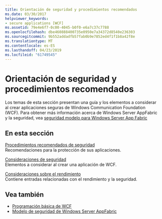 ```yaml
---
title: Orientación de seguridad y procedimientos recomendados
ms.date: 03/30/2017
helpviewer_keywords:
- secure applications [WCF]
ms.assetid: 79e4e6f7-0c00-4045-b0f0-e6a7c37c7788
ms.openlocfilehash: dbe460888400735e0950e7a34372d8540e236303
ms.sourcegitcommit: 9b552addadfb57fab0b9e7852ed4f1f1b8a42f8e
ms.translationtype: MT
ms.contentlocale: es-ES
ms.lasthandoff: 04/23/2019
ms.locfileid: "61749545"
---
```

# <a name="security-guidance-and-best-practices"></a>Orientación de seguridad y procedimientos recomendados
Los temas de esta sección presentan una guía y los elementos a considerar al crear aplicaciones seguras de Windows Communication Foundation (WCF). Para obtener más información acerca de Windows Server AppFabric y la seguridad, vea [seguridad modelo para Windows Server App Fabric](https://go.microsoft.com/fwlink/?LinkID=201279&clcid=0x409)  
  
## <a name="in-this-section"></a>En esta sección  
 [Procedimientos recomendados de seguridad](../../../../docs/framework/wcf/feature-details/best-practices-for-security-in-wcf.md)  
 Recomendaciones para la protección de sus aplicaciones.  
  
 [Consideraciones de seguridad](../../../../docs/framework/wcf/feature-details/security-considerations-in-wcf.md)  
 Elementos a considerar al crear una aplicación de WCF.  
  
 [Consideraciones sobre el rendimiento](../../../../docs/framework/wcf/feature-details/performance-considerations.md)  
 Contiene entradas relacionadas con el rendimiento y la seguridad.  
  
## <a name="see-also"></a>Vea también

- [Programación básica de WCF](../../../../docs/framework/wcf/basic-wcf-programming.md)
- [Modelo de seguridad de Windows Server AppFabric](https://go.microsoft.com/fwlink/?LinkID=201279&clcid=0x409)
